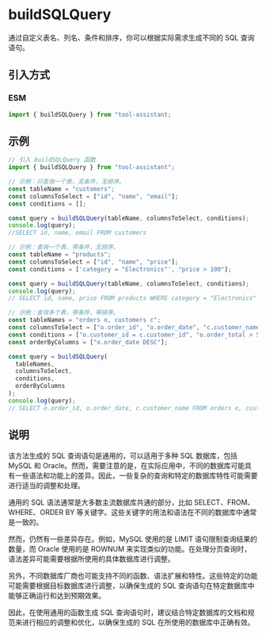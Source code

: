 # buildSQLQuery

通过自定义表名、列名、条件和排序，你可以根据实际需求生成不同的 SQL 查询语句。

## 引入方式

<!-- ### CJS

```javascript
const { buildSQLQuery } = require("tool-assistant");
``` -->

### ESM

```javascript
import { buildSQLQuery } from "tool-assistant;
```

## 示例

```javascript
// 引入 buildSQLQuery 函数
import { buildSQLQuery } from "tool-assistant";

// 示例：只查询一个表，无条件，无排序。
const tableName = "customers";
const columnsToSelect = ["id", "name", "email"];
const conditions = [];

const query = buildSQLQuery(tableName, columnsToSelect, conditions);
console.log(query);
//SELECT id, name, email FROM customers

// 示例：查询一个表，带条件，无排序。
const tableName = "products";
const columnsToSelect = ["id", "name", "price"];
const conditions = ['category = "Electronics"', "price > 100"];

const query = buildSQLQuery(tableName, columnsToSelect, conditions);
console.log(query);
// SELECT id, name, price FROM products WHERE category = "Electronics" AND price > 100

// 示例：查询多个表，带条件，带排序。
const tableNames = "orders o, customers c";
const columnsToSelect = ["o.order_id", "o.order_date", "c.customer_name"];
const conditions = ["o.customer_id = c.customer_id", "o.order_total > 500"];
const orderByColumns = ["o.order_date DESC"];

const query = buildSQLQuery(
  tableNames,
  columnsToSelect,
  conditions,
  orderByColumns
);
console.log(query);
// SELECT o.order_id, o.order_date, c.customer_name FROM orders o, customers c WHERE o.customer_id = c.customer_id AND o.order_total > 500 ORDER BY o.order_date DESC
```

## 说明

该方法生成的 SQL 查询语句是通用的，可以适用于多种 SQL 数据库，包括 MySQL 和 Oracle。然而，需要注意的是，在实际应用中，不同的数据库可能具有一些语法和功能上的差异。因此，一些复杂的查询和特定的数据库特性可能需要进行适当的调整和处理。

通用的 SQL 语法通常是大多数主流数据库共通的部分，比如 SELECT、FROM、WHERE、ORDER BY 等关键字。这些关键字的用法和语法在不同的数据库中通常是一致的。

然而，仍然有一些差异存在。例如，MySQL 使用的是 LIMIT 语句限制查询结果的数量，而 Oracle 使用的是 ROWNUM 来实现类似的功能。在处理分页查询时，语法差异可能需要根据所使用的具体数据库进行调整。

另外，不同数据库厂商也可能支持不同的函数、语法扩展和特性。这些特定的功能可能需要根据目标数据库进行调整，以确保生成的 SQL 查询语句在特定数据库中能够正确运行和达到预期效果。

因此，在使用通用的函数生成 SQL 查询语句时，建议结合特定数据库的文档和规范来进行相应的调整和优化，以确保生成的 SQL 在所使用的数据库中正确有效。
